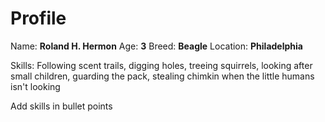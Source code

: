 # Profile
Name: **Roland H. Hermon** Age: **3**
Breed: **Beagle** Location: **Philadelphia**

Skills: Following scent trails, digging holes, treeing squirrels, looking after small children, guarding the pack, stealing chimkin when the little humans isn't looking

Add skills in bullet points
